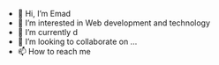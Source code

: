 - 👋 Hi, I’m Emad
- 👀 I’m interested in Web development and technology 
- 🌱 I’m currently d
- 💞️ I’m looking to collaborate on ...
- 📫 How to reach me 

<!---
DevEmad007/DevEmad007 is a ✨ special ✨ repository because its `README.md` (this file) appears on your GitHub profile.
You can click the Preview link to take a look at your changes.
--->
